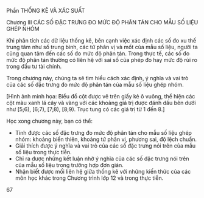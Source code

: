 Phần THỐNG KÊ VÀ XÁC SUẤT

Chương III CÁC SỐ ĐẶC TRƯNG ĐO MỨC ĐỘ PHÂN TÁN CHO MẪU SỐ LIỆU GHÉP NHÓM

Khi phân tích các dữ liệu thống kê, bên cạnh việc xác định các số đo xu thế trung tâm như số trung bình, các tứ phân vị và mốt của mẫu số liệu, người ta cũng quan tâm đến các số đo mức độ phân tán. Trong thực tế, các số đo mức độ phân tán thường có liên hệ với sai số của phép đo hay mức độ rủi ro trong đầu tư tài chính.

Trong chương này, chúng ta sẽ tìm hiểu cách xác định, ý nghĩa và vai trò của các số đặc trưng đo mức độ phân tán của mẫu số liệu ghép nhóm.

[Hình ảnh minh họa: Biểu đồ cột được vẽ trên giấy kẻ ô vuông, thể hiện các cột màu xanh lá cây và vàng với các khoảng giá trị được đánh dấu bên dưới như [5;6), [6;7), [7;8), [8;9). Trục tung có các giá trị từ 1 đến 8.]

Học xong chương này, bạn có thể:
- Tính được các số đặc trưng đo mức độ phân tán cho mẫu số liệu ghép nhóm: khoảng biến thiên, khoảng tứ phân vị, phương sai, độ lệch chuẩn.
- Giải thích được ý nghĩa và vai trò của các số đặc trưng nói trên của mẫu số liệu trong thực tiễn.
- Chỉ ra được những kết luận nhờ ý nghĩa của các số đặc trưng nói trên của mẫu số liệu trong trường hợp đơn giản.
- Nhận biết được mối liên hệ giữa thống kê với những kiến thức của các môn học khác trong Chương trình lớp 12 và trong thực tiễn.

67
